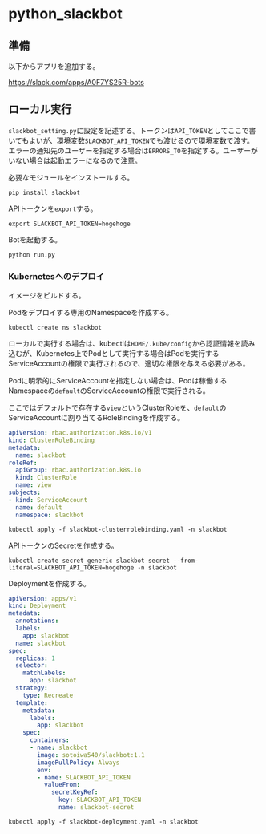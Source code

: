 # python_slackbot

## 準備

以下からアプリを追加する。

https://slack.com/apps/A0F7YS25R-bots

## ローカル実行

`slackbot_setting.py`に設定を記述する。トークンは`API_TOKEN`としてここで書いてもよいが、環境変数`SLACKBOT_API_TOKEN`でも渡せるので環境変数で渡す。
エラーの通知先のユーザーを指定する場合は`ERRORS_TO`を指定する。ユーザーがいない場合は起動エラーになるので注意。

必要なモジュールをインストールする。

```shell
pip install slackbot
```

APIトークンを`export`する。

```
export SLACKBOT_API_TOKEN=hogehoge
```

Botを起動する。

```shell
python run.py
```

### Kubernetesへのデプロイ

イメージをビルドする。

Podをデプロイする専用のNamespaceを作成する。

```shell
kubectl create ns slackbot
```

ローカルで実行する場合は、kubectlは`HOME/.kube/config`から認証情報を読み込むが、Kubernetes上でPodとして実行する場合はPodを実行するServiceAccountの権限で実行されるので、適切な権限を与える必要がある。

Podに明示的にServiceAccountを指定しない場合は、Podは稼働するNamespaceの`default`のServiceAccountの権限で実行される。

ここではデフォルトで存在する`view`というClusterRoleを、`default`のServiceAccountに割り当てるRoleBindingを作成する。

```yaml
apiVersion: rbac.authorization.k8s.io/v1
kind: ClusterRoleBinding
metadata:
  name: slackbot
roleRef:
  apiGroup: rbac.authorization.k8s.io
  kind: ClusterRole
  name: view
subjects:
- kind: ServiceAccount
  name: default
  namespace: slackbot
```

```shell
kubectl apply -f slackbot-clusterrolebinding.yaml -n slackbot
```

APIトークンのSecretを作成する。

```shell
kubectl create secret generic slackbot-secret --from-literal=SLACKBOT_API_TOKEN=hogehoge -n slackbot
```

Deploymentを作成する。

```yaml
apiVersion: apps/v1
kind: Deployment
metadata:
  annotations:
  labels:
    app: slackbot
  name: slackbot
spec:
  replicas: 1
  selector:
    matchLabels:
      app: slackbot
  strategy:
    type: Recreate
  template:
    metadata:
      labels:
        app: slackbot
    spec:
      containers:
      - name: slackbot
        image: sotoiwa540/slackbot:1.1
        imagePullPolicy: Always
        env:
        - name: SLACKBOT_API_TOKEN
          valueFrom:
            secretKeyRef:
              key: SLACKBOT_API_TOKEN
              name: slackbot-secret
```

```shell
kubectl apply -f slackbot-deployment.yaml -n slackbot
```

